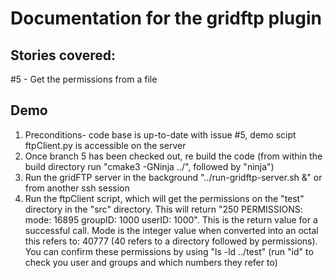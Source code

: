 # Documentation for the gridftp plugin

## Stories covered:

#5 - Get the permissions from a file

## Demo
1. Preconditions- code base is up-to-date with issue #5, demo scipt ftpClient.py is accessible on the server
1. Once branch 5 has been checked out, re build the code (from within the build directory run "cmake3 -GNinja ../", followed by "ninja")
1. Run the gridFTP server in the background "../run-gridftp-server.sh &" or from another ssh session
1. Run the ftpClient script, which will get the permissions on the "test" directory in the "src" directory. This will return "250 PERMISSIONS: mode: 16895 groupID: 1000 userID: 1000". This is the return value for a successful call. Mode is the integer value when converted into an octal this refers to: 40777 (40 refers to a directory followed by permissions). You can confirm these permissions by using "ls -ld ../test" (run "id" to check you user and groups and which numbers they refer to)